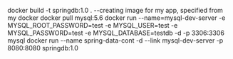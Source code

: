 docker build -t springdb:1.0 .   --creating image for my app, specified from my docker
docker pull mysql:5.6
docker run --name=mysql-dev-server -e MYSQL_ROOT_PASSWORD=test -e MYSQL_USER=test -e MYSQL_PASSWORD=test -e MYSQL_DATABASE=testdb -d -p 3306:3306 mysql
docker run --name spring-data-cont -d --link mysql-dev-server -p 8080:8080 springdb:1.0
